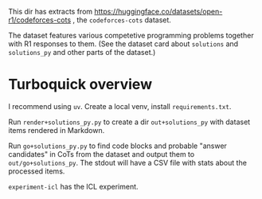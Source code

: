 This dir has extracts from https://huggingface.co/datasets/open-r1/codeforces-cots , the `codeforces-cots` dataset.

The dataset features various competetive programming problems together with R1 responses to them.
(See the dataset card about `solutions` and `solutions_py` and other parts of the dataset.)

# Turboquick overview

I recommend using `uv`. Create a local venv, install `requirements.txt`.

Run `render+solutions_py.py` to create a dir `out+solutions_py` with dataset items rendered in Markdown.

Run `go+solutions_py.py` to find code blocks and probable "answer candidates" in CoTs from the dataset
and output them to `out/go+solutions_py`.
The stdout will have a CSV file with stats about the processed items.

`experiment-icl` has the ICL experiment.

